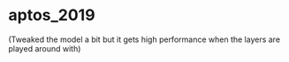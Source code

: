 # aptos_2019
(Tweaked the model a bit but it gets high performance when the layers are played around with)
